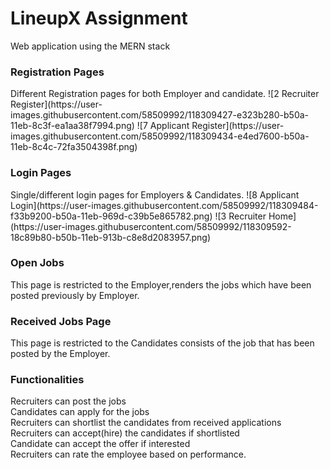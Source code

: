 # LineupX Assignment

Web application using the MERN stack

<h3> Registration Pages </h3>
Different Registration pages for both Employer and candidate. 
![2  Recruiter Register](https://user-images.githubusercontent.com/58509992/118309427-e323b280-b50a-11eb-8c3f-ea1aa38f7994.png)
![7  Applicant Register](https://user-images.githubusercontent.com/58509992/118309434-e4ed7600-b50a-11eb-8c4c-72fa3504398f.png)

<h3> Login Pages </h3>
Single/different login pages for Employers & Candidates.
![8  Applicant Login](https://user-images.githubusercontent.com/58509992/118309484-f33b9200-b50a-11eb-969d-c39b5e865782.png)
![3  Recruiter Home](https://user-images.githubusercontent.com/58509992/118309592-18c89b80-b50b-11eb-913b-c8e8d2083957.png)


<h3> Open Jobs </h3>
This page is restricted to the Employer,renders the jobs which have been posted previously by Employer.
<h3> Received Jobs Page </h3> This page is restricted to the Candidates consists of the job that has been posted by the Employer. 
<h3> Functionalities</h3>
  Recruiters can post the jobs <br/> 
  Candidates can apply for the jobs <br/> 
  Recruiters can shortlist the candidates from received applications<br/> 
  Recruiters can accept(hire) the candidates if shortlisted<br/> 
  Candidate can accept the offer if interested <br/>
  Recruiters can rate the employee based on performance.
